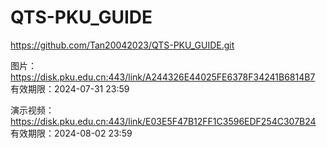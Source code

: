 # QTS-PKU_GUIDE
https://github.com/Tan20042023/QTS-PKU_GUIDE.git

图片：https://disk.pku.edu.cn:443/link/A244326E44025FE6378F34241B6814B7
有效期限：2024-07-31 23:59

演示视频：https://disk.pku.edu.cn:443/link/E03E5F47B12FF1C3596EDF254C307B24
有效期限：2024-08-02 23:59

